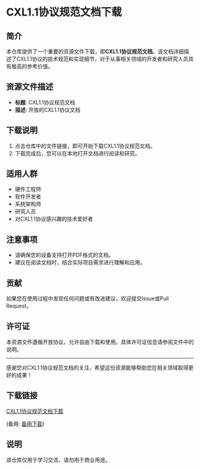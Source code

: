 # CXL1.1协议规范文档下载

## 简介

本仓库提供了一个重要的资源文件下载，即**CXL1.1协议规范文档**。该文档详细描述了CXL1.1协议的技术规范和实现细节，对于从事相关领域的开发者和研究人员具有极高的参考价值。

## 资源文件描述

- **标题**: CXL1.1协议规范文档
- **描述**: 开放的CXL1.1协议文档

## 下载说明

1. 点击仓库中的文件链接，即可开始下载CXL1.1协议规范文档。
2. 下载完成后，您可以在本地打开文档进行阅读和研究。

## 适用人群

- 硬件工程师
- 软件开发者
- 系统架构师
- 研究人员
- 对CXL1.1协议感兴趣的技术爱好者

## 注意事项

- 请确保您的设备支持打开PDF格式的文档。
- 建议在阅读文档时，结合实际项目需求进行理解和应用。

## 贡献

如果您在使用过程中发现任何问题或有改进建议，欢迎提交Issue或Pull Request。

## 许可证

本资源文件遵循开放协议，允许自由下载和使用。具体许可证信息请参阅文件中的说明。

---

感谢您对CXL1.1协议规范文档的关注，希望这份资源能够帮助您在相关领域取得更好的成果！

## 下载链接
[CXL1.1协议规范文档下载](https://pan.quark.cn/s/70d16dcf244f) 

(备用: [备用下载](https://pan.baidu.com/s/1dqURUyWQ7mRduPhMhzEnOA?pwd=1234))

## 说明

该仓库仅用于学习交流，请勿用于商业用途。
